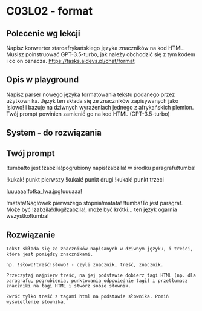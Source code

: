 # C03L02 - format
## Polecenie wg lekcji
Napisz konwerter staroafrykańskiego języka znaczników na kod HTML. Musisz poinstruować GPT-3.5-turbo, jak należy obchodzić się z tym kodem i co on oznacza. https://tasks.aidevs.pl/chat/format 

## Opis w playground
Napisz parser nowego języka formatowania tekstu podanego przez użytkownika. Język ten składa się ze znaczników zapisywanych jako !slowo! i bazuje na dziwnych wyrażeniach jednego z afrykańskich plemion. Twój prompt powinien zamienić go na kod HTML (GPT-3.5-turbo)

## System - do rozwiązania

## Twój prompt
!tumba!to jest !zabzila!pogrubiony napis!zabzila! w środku paragrafu!tumba!

!kukak! punkt pierwszy
!kukak! punkt drugi
!kukak! punkt trzeci

!uuuaaa!fotka_lwa.jpg!uuuaaa!

!matata!Nagłówek pierwszego stopnia!matata!
!tumba!To jest paragraf. Może być !zabzila!długi!zabzila!, może być krótki... ten język ogarnia wszystko!tumba!

## Rozwiązanie
```
Tekst składa się ze znaczników napisanych w dziwnym języku, i treści, która jest pomiędzy znacznikami. 

np. !słowo!treść!słowo! - czyli znacznik, treść, znacznik.

Przeczytaj najpierw treść, na jej podstawie dobierz tagi HTML (np. dla paragrafu, pogrubienia, punktowania odpowiednie tagi) i przetłumacz znaczniki na tagi HTML i stwórz sobie słownik. 
 
Zwróć tylko treść z tagami html na podstawie słownika. Pomiń wyświetlenie słownika.

```